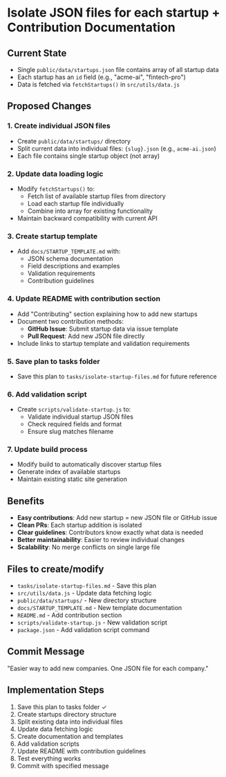 # Isolate JSON files for each startup + Contribution Documentation

## Current State
- Single `public/data/startups.json` file contains array of all startup data
- Each startup has an `id` field (e.g., "acme-ai", "fintech-pro")
- Data is fetched via `fetchStartups()` in `src/utils/data.js`

## Proposed Changes

### 1. Create individual JSON files
- Create `public/data/startups/` directory
- Split current data into individual files: `{slug}.json` (e.g., `acme-ai.json`)
- Each file contains single startup object (not array)

### 2. Update data loading logic
- Modify `fetchStartups()` to:
  - Fetch list of available startup files from directory
  - Load each startup file individually
  - Combine into array for existing functionality
- Maintain backward compatibility with current API

### 3. Create startup template
- Add `docs/STARTUP_TEMPLATE.md` with:
  - JSON schema documentation
  - Field descriptions and examples
  - Validation requirements
  - Contribution guidelines

### 4. Update README with contribution section
- Add "Contributing" section explaining how to add new startups
- Document two contribution methods:
  - **GitHub Issue**: Submit startup data via issue template
  - **Pull Request**: Add new JSON file directly
- Include links to startup template and validation requirements

### 5. Save plan to tasks folder
- Save this plan to `tasks/isolate-startup-files.md` for future reference

### 6. Add validation script
- Create `scripts/validate-startup.js` to:
  - Validate individual startup JSON files
  - Check required fields and format
  - Ensure slug matches filename

### 7. Update build process
- Modify build to automatically discover startup files
- Generate index of available startups
- Maintain existing static site generation

## Benefits
- **Easy contributions**: Add new startup = new JSON file or GitHub issue
- **Clean PRs**: Each startup addition is isolated
- **Clear guidelines**: Contributors know exactly what data is needed
- **Better maintainability**: Easier to review individual changes
- **Scalability**: No merge conflicts on single large file

## Files to create/modify
- `tasks/isolate-startup-files.md` - Save this plan
- `src/utils/data.js` - Update data fetching logic
- `public/data/startups/` - New directory structure
- `docs/STARTUP_TEMPLATE.md` - New template documentation
- `README.md` - Add contribution section
- `scripts/validate-startup.js` - New validation script
- `package.json` - Add validation script command

## Commit Message
"Easier way to add new companies. One JSON file for each company."

## Implementation Steps
1. Save this plan to tasks folder ✓
2. Create startups directory structure
3. Split existing data into individual files
4. Update data fetching logic
5. Create documentation and templates
6. Add validation scripts
7. Update README with contribution guidelines
8. Test everything works
9. Commit with specified message